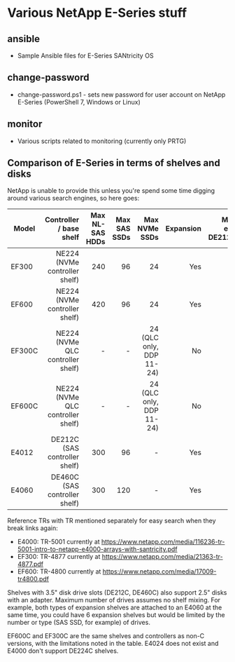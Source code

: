 # Various NetApp E-Series stuff


## ansible

- Sample Ansible files for E-Series SANtricity OS

## change-password

- change-password.ps1 - sets new password for user account on NetApp E-Series (PowerShell 7, Windows or Linux)

## monitor

- Various scripts related to monitoring (currently only PRTG)

## Comparison of E-Series in terms of shelves and disks

NetApp is unable to provide this unless you're spend some time digging around various search engines, so here goes:


| Model | Controller / base shelf | Max NL-SAS HDDs | Max SAS SSDs | Max NVMe SSDs | Expansion | Max exp DE212C | Max exp DE224C | Max exp DE460C |
|---|---:|---:|---:|---:|---:|---:|---:|---:|
| EF300 | NE224 (NVMe controller shelf) | 240 | 96 | 24 | Yes | 8 | 4 | 4 |
| EF600 | NE224 (NVMe controller shelf) | 420 | 96 | 24 | Yes | 8 | 7 | 7 |
| EF300C | NE224 (NVMe QLC controller shelf) | - | - | 24 (QLC only, DDP 11-24) | No | - | - | - |
| EF600C | NE224 (NVMe QLC controller shelf) | - | - | 24 (QLC only, DDP 11-24) | No | - | - | - |
| E4012 | DE212C (SAS controller shelf) | 300 | 96 | - | Yes | 7 | - | 4 |
| E4060 | DE460C (SAS controller shelf) | 300 | 120 | - | Yes | 7 | - | 4 |

Reference TRs with TR mentioned separately for easy search when they break links again:

- E4000: TR-5001 currently at https://www.netapp.com/media/116236-tr-5001-intro-to-netapp-e4000-arrays-with-santricity.pdf
- EF300: TR-4877 currently at https://www.netapp.com/media/21363-tr-4877.pdf 
- EF600: TR-4800 currently at https://www.netapp.com/media/17009-tr4800.pdf

Shelves with 3.5" disk drive slots (DE212C, DE460C) also support 2.5" disks with an adapter. Maximum number of drives assumes no shelf mixing. For example, both types of expansion shelves are attached to an E4060 at the same time, you could have 6 expansion shelves but would be limited by the number or type (SAS SSD, for example) of drives.

EF600C and EF300C are the same shelves and controllers as non-C versions, with the limitations noted in the table. E4024 does not exist and E4000 don't support DE224C shelves.

